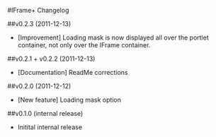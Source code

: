 #IFrame+ Changelog

##v0.2.3 (2011-12-13)

* [Improvement] Loading mask is now displayed all over the portlet container, not only over the IFrame container.

##v0.2.1 + v0.2.2 (2011-12-13)

* [Documentation] ReadMe corrections

##v0.2.0 (2011-12-12)

* [New feature] Loading mask option

##v0.1.0 (internal release)

* Initital internal release